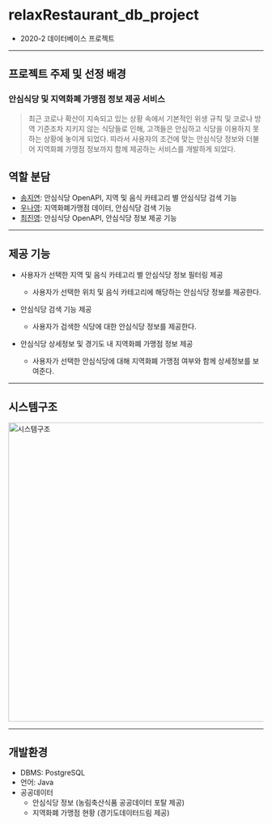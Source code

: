 # relaxRestaurant_db_project
- 2020-2 데이터베이스 프로젝트
------------
## 프로젝트 주제 및 선정 배경
### 안심식당 및 지역화폐 가맹점 정보 제공 서비스
> 최근 코로나 확산이 지속되고 있는 상황 속에서 기본적인 위생 규칙 및 코로나 방역 기준조차 지키지 않는 식당들로 인해, 고객들은 안심하고 식당을 이용하지 못하는 상황에 놓이게 되었다. 따라서 사용자의 조건에 맞는 안심식당 정보와 더불어 지역화폐 가맹점 정보까지 함께 제공하는 서비스를 개발하게 되었다.

## 역할 분담
- [송지연](https://github.com/Song-JiYeon): 안심식당 OpenAPI, 지역 및 음식 카테고리 별 안심식당 검색 기능
- [우나영](https://github.com/WooNaYoung22): 지역화폐가맹점 데이터, 안심식당 검색 기능
- [최진영](https://github.com/jinyoung0612): 안심식당 OpenAPI, 안심식당 정보 제공 기능
------------
## 제공 기능
- 사용자가 선택한 지역 및 음식 카테고리 별 안심식당 정보 필터링 제공

  - 사용자가 선택한 위치 및 음식 카테고리에 해당하는 안심식당 정보를 제공한다.
- 안심식당 검색 기능 제공

  - 사용자가 검색한 식당에 대한 안심식당 정보를 제공한다.
- 안심식당 상세정보 및 경기도 내 지역화폐 가맹점 정보 제공

  - 사용자가 선택한 안심식당에 대해 지역화폐 가맹점 여부와 함께 상세정보를 보여준다.
------------
## 시스템구조
<img width="590" alt="시스템구조" src="https://user-images.githubusercontent.com/32068745/103401878-1da93600-4b8e-11eb-9fca-d7b6cbf4a1a0.png">

------------
## 개발환경
- DBMS: PostgreSQL
- 언어: Java
- 공공데이터
    - 안심식당 정보 (농림축산식품 공공데이터 포탈 제공)
    - 지역화폐 가맹점 현황 (경기도데이터드림 제공)
